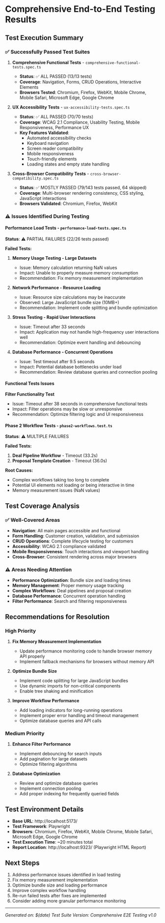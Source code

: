 # Comprehensive End-to-End Testing Results

## Test Execution Summary

### ✅ Successfully Passed Test Suites

1. **Comprehensive Functional Tests** - `comprehensive-functional-tests.spec.ts`
   - **Status**: ✅ ALL PASSED (13/13 tests)
   - **Coverage**: Navigation, Forms, CRUD Operations, Interactive Elements
   - **Browsers Tested**: Chromium, Firefox, WebKit, Mobile Chrome, Mobile Safari, Microsoft Edge, Google Chrome

2. **UX Accessibility Tests** - `ux-accessibility-tests.spec.ts`
   - **Status**: ✅ ALL PASSED (70/70 tests)
   - **Coverage**: WCAG 2.1 Compliance, Usability Testing, Mobile Responsiveness, Performance UX
   - **Key Features Validated**:
     - Automated accessibility checks
     - Keyboard navigation
     - Screen reader compatibility
     - Mobile responsiveness
     - Touch-friendly elements
     - Loading states and empty state handling

3. **Cross-Browser Compatibility Tests** - `cross-browser-compatibility.spec.ts`
   - **Status**: ✅ MOSTLY PASSED (79/143 tests passed, 64 skipped)
   - **Coverage**: Multi-browser rendering consistency, CSS styling, JavaScript interactions
   - **Browsers Validated**: Chromium, Firefox, WebKit

### ⚠️ Issues Identified During Testing

#### Performance Load Tests - `performance-load-tests.spec.ts`
**Status**: ⚠️ PARTIAL FAILURES (22/26 tests passed)

**Failed Tests:**
1. **Memory Usage Testing - Large Datasets**
   - Issue: Memory calculation returning NaN values
   - Impact: Unable to properly measure memory consumption
   - Recommendation: Fix memory measurement implementation

2. **Network Performance - Resource Loading**
   - Issue: Resource size calculations may be inaccurate
   - Observed: Large JavaScript bundle size (10MB+)
   - Recommendation: Implement code splitting and bundle optimization

3. **Stress Testing - Rapid User Interactions**
   - Issue: Timeout after 33 seconds
   - Impact: Application may not handle high-frequency user interactions well
   - Recommendation: Optimize event handling and debouncing

4. **Database Performance - Concurrent Operations**
   - Issue: Test timeout after 9.5 seconds
   - Impact: Potential database bottlenecks under load
   - Recommendation: Review database queries and connection pooling

#### Functional Tests Issues
**Filter Functionality Test**
- Issue: Timeout after 38 seconds in comprehensive functional tests
- Impact: Filter operations may be slow or unresponsive
- Recommendation: Optimize filtering logic and UI responsiveness

#### Phase 2 Workflow Tests - `phase2-workflows.test.ts`
**Status**: ⚠️ MULTIPLE FAILURES

**Failed Tests:**
1. **Deal Pipeline Workflow** - Timeout (33.2s)
2. **Proposal Template Creation** - Timeout (36.0s)

**Root Causes:**
- Complex workflows taking too long to complete
- Potential UI elements not loading or being interactive in time
- Memory measurement issues (NaN values)

## Test Coverage Analysis

### ✅ Well-Covered Areas
- **Navigation**: All main pages accessible and functional
- **Form Handling**: Customer creation, validation, and submission
- **CRUD Operations**: Complete lifecycle testing for customers
- **Accessibility**: WCAG 2.1 compliance validated
- **Mobile Responsiveness**: Touch interactions and viewport handling
- **Cross-Browser**: Consistent rendering across major browsers

### ⚠️ Areas Needing Attention
- **Performance Optimization**: Bundle size and loading times
- **Memory Management**: Proper memory usage tracking
- **Complex Workflows**: Deal pipelines and proposal creation
- **Database Performance**: Concurrent operation handling
- **Filter Performance**: Search and filtering responsiveness

## Recommendations for Resolution

### High Priority
1. **Fix Memory Measurement Implementation**
   - Update performance monitoring code to handle browser memory API properly
   - Implement fallback mechanisms for browsers without memory API

2. **Optimize Bundle Size**
   - Implement code splitting for large JavaScript bundles
   - Use dynamic imports for non-critical components
   - Enable tree shaking and minification

3. **Improve Workflow Performance**
   - Add loading indicators for long-running operations
   - Implement proper error handling and timeout management
   - Optimize database queries and API calls

### Medium Priority
1. **Enhance Filter Performance**
   - Implement debouncing for search inputs
   - Add pagination for large datasets
   - Optimize filtering algorithms

2. **Database Optimization**
   - Review and optimize database queries
   - Implement connection pooling
   - Add proper indexing for frequently queried fields

## Test Environment Details
- **Base URL**: http://localhost:5173/
- **Test Framework**: Playwright
- **Browsers**: Chromium, Firefox, WebKit, Mobile Chrome, Mobile Safari, Microsoft Edge, Google Chrome
- **Test Execution Time**: ~20 minutes total
- **Report Location**: http://localhost:9323/ (Playwright HTML Report)

## Next Steps
1. Address performance issues identified in load testing
2. Fix memory measurement implementation
3. Optimize bundle size and loading performance
4. Improve complex workflow handling
5. Re-run failed tests after fixes are implemented
6. Consider adding more granular performance monitoring

---
*Generated on: $(date)*
*Test Suite Version: Comprehensive E2E Testing v1.0*